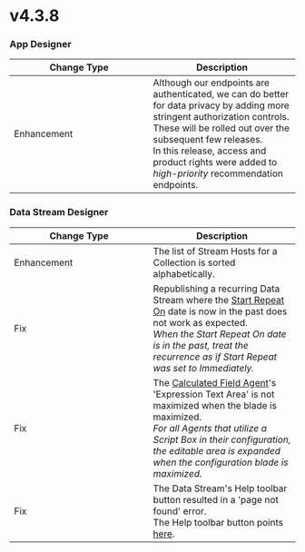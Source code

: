 # v4.3.8

### App Designer

<table><thead><tr><th width="229">Change Type</th><th>Description</th></tr></thead><tbody><tr><td>Enhancement</td><td>Although our endpoints are authenticated, we can do better for data privacy by adding more stringent authorization controls. These will be rolled out over the subsequent few releases.<br>In this release, access and product rights were added to <em>high-priority</em> recommendation endpoints. </td></tr></tbody></table>

### Data Stream Designer

<table><thead><tr><th width="229">Change Type</th><th>Description</th></tr></thead><tbody><tr><td>Enhancement</td><td>The list of Stream Hosts for a Collection is sorted alphabetically.</td></tr><tr><td>Fix</td><td>Republishing a recurring Data Stream where the <a href="../../how-to-guides/data-streams/manage-recurrent-data-streams.md#configuring-recurrence-for-agents">Start Repeat On</a> date is now in the past does not work as expected.<br><em>When the Start Repeat On date is in the past, treat the recurrence as if Start Repeat was set to Immediately.</em> </td></tr><tr><td>Fix</td><td>The <a href="https://xmpro.gitbook.io/calculated-field/">Calculated Field Agent</a>'s 'Expression Text Area' is not maximized when the blade is maximized.<br><em>For all Agents that utilize a Script Box in their configuration, the editable area is expanded when the configuration blade is maximized.</em>  </td></tr><tr><td>Fix</td><td>The Data Stream's Help toolbar button resulted in a 'page not found' error.<br>The Help toolbar button points <a href="https://documentation.xmpro.com/resources/integrations">here</a>.  </td></tr></tbody></table>
